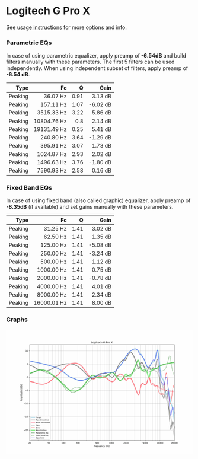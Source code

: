 # Logitech G Pro X
See [usage instructions](https://github.com/jaakkopasanen/AutoEq#usage) for more options and info.

### Parametric EQs
In case of using parametric equalizer, apply preamp of **-6.54dB** and build filters manually
with these parameters. The first 5 filters can be used independently.
When using independent subset of filters, apply preamp of **-6.54 dB**.

| Type    | Fc          |    Q | Gain     |
|--------:|------------:|-----:|---------:|
| Peaking | 36.07 Hz    | 0.91 | 3.13 dB  |
| Peaking | 157.11 Hz   | 1.07 | -6.02 dB |
| Peaking | 3515.33 Hz  | 3.22 | 5.86 dB  |
| Peaking | 10804.76 Hz | 0.8  | 2.14 dB  |
| Peaking | 19131.49 Hz | 0.25 | 5.41 dB  |
| Peaking | 240.80 Hz   | 3.64 | -1.29 dB |
| Peaking | 395.91 Hz   | 3.07 | 1.73 dB  |
| Peaking | 1024.87 Hz  | 2.93 | 2.02 dB  |
| Peaking | 1496.63 Hz  | 3.76 | -1.80 dB |
| Peaking | 7590.93 Hz  | 2.58 | 0.16 dB  |

### Fixed Band EQs
In case of using fixed band (also called graphic) equalizer, apply preamp of **-8.35dB**
(if available) and set gains manually with these parameters.

| Type    | Fc          |    Q | Gain     |
|--------:|------------:|-----:|---------:|
| Peaking | 31.25 Hz    | 1.41 | 3.02 dB  |
| Peaking | 62.50 Hz    | 1.41 | 1.35 dB  |
| Peaking | 125.00 Hz   | 1.41 | -5.08 dB |
| Peaking | 250.00 Hz   | 1.41 | -3.24 dB |
| Peaking | 500.00 Hz   | 1.41 | 1.12 dB  |
| Peaking | 1000.00 Hz  | 1.41 | 0.75 dB  |
| Peaking | 2000.00 Hz  | 1.41 | -0.78 dB |
| Peaking | 4000.00 Hz  | 1.41 | 4.01 dB  |
| Peaking | 8000.00 Hz  | 1.41 | 2.34 dB  |
| Peaking | 16000.01 Hz | 1.41 | 8.00 dB  |

### Graphs
![](./Logitech%20G%20Pro%20X.png)